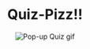 <h1 align="center">Quiz-Pizz!!</h1>

<div align="center">
<img alt="Pop-up Quiz gif" src="/images/Quiz2.jpg">
</div>